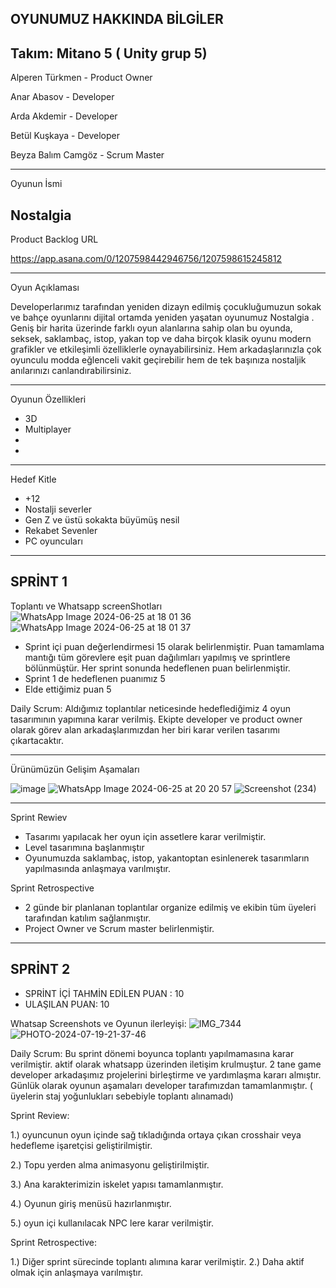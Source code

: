 OYUNUMUZ HAKKINDA BİLGİLER
---------------------------------------------------------------------------------------------------------------------------------------------------------------------------------------------------------------
Takım: Mitano 5 ( Unity grup 5)
---------------------------------------------------------------------------------------------------------------------------------------------------------------------------------------------------------------
Alperen Türkmen - Product Owner
                    
Anar Abasov - Developer
                    
Arda Akdemir - Developer
                    
Betül Kuşkaya - Developer
                    
Beyza Balım Camgöz - Scrum Master

---------------------------------------------------------------------------------------------------------------------------------------------------------------------------------------------------------------
Oyunun İsmi 

Nostalgia
---------------------------------------------------------------------------------------------------------------------------------------------------------------------------------------------------------------
Product Backlog URL

https://app.asana.com/0/1207598442946756/1207598615245812

---------------------------------------------------------------------------------------------------------------------------------------------------------------------------------------------------------------

Oyun Açıklaması

Developerlarımız tarafından yeniden dizayn edilmiş çocukluğumuzun sokak ve bahçe oyunlarını dijital ortamda yeniden yaşatan oyunumuz Nostalgia . Geniş bir harita üzerinde farklı oyun alanlarına sahip olan bu oyunda, seksek, saklambaç, istop, yakan top ve daha birçok klasik oyunu modern grafikler ve etkileşimli özelliklerle oynayabilirsiniz. Hem arkadaşlarınızla çok oyunculu modda eğlenceli vakit geçirebilir hem de tek başınıza nostaljik anılarınızı canlandırabilirsiniz.

------------------------------------------------------------------------------------------------------------------------------------------------------------------------------------------------------------

Oyunun Özellikleri

- 3D
- Multiplayer
- 
-

-------------------------------------------------------------------------------------------------------------------------------------------------------------------------------------------------------------
Hedef Kitle

- +12
- Nostalji severler
- Gen Z ve üstü sokakta büyümüş nesil
- Rekabet Sevenler
- PC oyuncuları

  


 -----------------------------------------------------------------------------------------------------------------------------------------------------------------------------------------------------------

 SPRİNT 1
 ------------------------------------------------------------------------------------------------------------------------------------------------------------------------------------------------------------

Toplantı ve Whatsapp screenShotları
![WhatsApp Image 2024-06-25 at 18 01 36](https://github.com/AlperenTurkmen/Mitano5/assets/163754127/9763a3f5-7c76-4fcd-bf94-a813e68fdfe2)   ![WhatsApp Image 2024-06-25 at 18 01 37](https://github.com/AlperenTurkmen/Mitano5/assets/163754127/0d49a877-ccb7-4420-8e2d-151f80b2347a)


- Sprint içi puan değerlendirmesi 15 olarak belirlenmiştir. Puan tamamlama mantığı tüm görevlere eşit puan dağılımları yapılmış ve sprintlere bölünmüştür. Her sprint sonunda hedeflenen puan belirlenmiştir.
- Sprint 1 de hedeflenen puanımız 5
- Elde ettiğimiz puan 5

Daily Scrum: Aldığımız toplantılar neticesinde hedeflediğimiz 4 oyun tasarımının yapımına karar verilmiş. Ekipte developer ve product owner olarak görev alan arkadaşlarımızdan her biri karar verilen tasarımı çıkartacaktır.

------------------------------------------------------------------------------------------------------------------------------------------------------------------------------------------------------------------------------

Ürünümüzün Gelişim Aşamaları

![image](https://github.com/AlperenTurkmen/Mitano5/assets/163754127/6eb8b04d-7083-4398-ac82-c64911602db2)
![WhatsApp Image 2024-06-25 at 20 20 57](https://github.com/AlperenTurkmen/Mitano5/assets/163754127/e324b6aa-b1f7-4d63-a015-b338a483d073)
![Screenshot (234)](https://github.com/AlperenTurkmen/Mitano5/assets/163754127/df7944eb-f608-48e2-8f99-bee9da7d2641)


------------------------------------------------------------------------------------------------------------------------------------

Sprint Rewiev

* Tasarımı yapılacak her oyun için assetlere karar verilmiştir.
* Level tasarımına başlanmıştır
* Oyunumuzda saklambaç, istop, yakantoptan esinlenerek tasarımların yapılmasında anlaşmaya varılmıştır.

Sprint Retrospective 

* 2 günde bir planlanan toplantılar organize edilmiş ve ekibin tüm üyeleri tarafından katılım sağlanmıştır.
* Project Owner ve Scrum master belirlenmiştir.



-----------------------------------------------------------------------------------------------------------------------

SPRİNT 2
---------------------------------------------------------------------------------------------------------------------

- SPRİNT İÇİ TAHMİN EDİLEN PUAN : 10
- ULAŞILAN PUAN: 10


Whatsap Screenshots ve Oyunun ilerleyişi: 
![IMG_7344](https://github.com/user-attachments/assets/d2b97dc2-567c-45de-b6df-867f289d2436)
![PHOTO-2024-07-19-21-37-46](https://github.com/user-attachments/assets/ad68abf0-1257-44c2-b5db-872e7bd8b460)


Daily Scrum: Bu sprint dönemi boyunca toplantı yapılmamasına karar verilmiştir. aktif olarak whatsapp üzerinden iletişim krulmuştur. 2 tane game developer arkadaşımız projelerini birleştirme ve yardımlaşma kararı almıştır. Günlük olarak oyunun aşamaları developer tarafımızdan tamamlanmıştır. ( üyelerin staj yoğunlukları sebebiyle toplantı alınamadı)

Sprint Review: 

1.) oyuncunun oyun içinde sağ tıkladığında ortaya çıkan crosshair veya hedefleme işaretçisi geliştirilmiştir.

2.) Topu yerden alma animasyonu geliştirilmiştir.

3.) Ana karakterimizin iskelet yapısı tamamlanmıştır.

4.) Oyunun giriş menüsü hazırlanmıştır.

5.) oyun içi kullanılacak NPC lere karar verilmiştir.


Sprint Retrospective:


1.) Diğer sprint sürecinde toplantı alımına karar verilmiştir.
2.) Daha aktif olmak için anlaşmaya varılmıştır.
